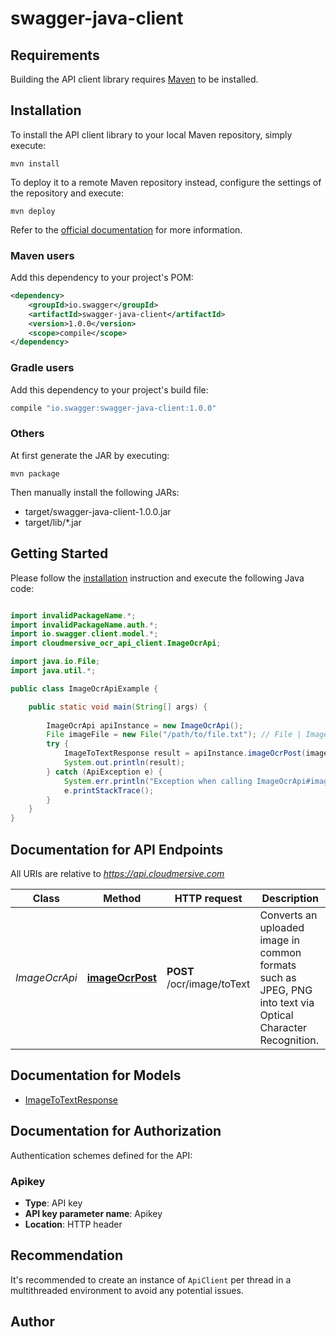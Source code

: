 # swagger-java-client

## Requirements

Building the API client library requires [Maven](https://maven.apache.org/) to be installed.

## Installation

To install the API client library to your local Maven repository, simply execute:

```shell
mvn install
```

To deploy it to a remote Maven repository instead, configure the settings of the repository and execute:

```shell
mvn deploy
```

Refer to the [official documentation](https://maven.apache.org/plugins/maven-deploy-plugin/usage.html) for more information.

### Maven users

Add this dependency to your project's POM:

```xml
<dependency>
    <groupId>io.swagger</groupId>
    <artifactId>swagger-java-client</artifactId>
    <version>1.0.0</version>
    <scope>compile</scope>
</dependency>
```

### Gradle users

Add this dependency to your project's build file:

```groovy
compile "io.swagger:swagger-java-client:1.0.0"
```

### Others

At first generate the JAR by executing:

    mvn package

Then manually install the following JARs:

* target/swagger-java-client-1.0.0.jar
* target/lib/*.jar

## Getting Started

Please follow the [installation](#installation) instruction and execute the following Java code:

```java

import invalidPackageName.*;
import invalidPackageName.auth.*;
import io.swagger.client.model.*;
import cloudmersive_ocr_api_client.ImageOcrApi;

import java.io.File;
import java.util.*;

public class ImageOcrApiExample {

    public static void main(String[] args) {
        
        ImageOcrApi apiInstance = new ImageOcrApi();
        File imageFile = new File("/path/to/file.txt"); // File | Image file to perform OCR on.  Common file formats such as PNG, JPEG are supported.
        try {
            ImageToTextResponse result = apiInstance.imageOcrPost(imageFile);
            System.out.println(result);
        } catch (ApiException e) {
            System.err.println("Exception when calling ImageOcrApi#imageOcrPost");
            e.printStackTrace();
        }
    }
}

```

## Documentation for API Endpoints

All URIs are relative to *https://api.cloudmersive.com*

Class | Method | HTTP request | Description
------------ | ------------- | ------------- | -------------
*ImageOcrApi* | [**imageOcrPost**](docs/ImageOcrApi.md#imageOcrPost) | **POST** /ocr/image/toText | Converts an uploaded image in common formats such as JPEG, PNG into text via Optical Character Recognition.


## Documentation for Models

 - [ImageToTextResponse](docs/ImageToTextResponse.md)


## Documentation for Authorization

Authentication schemes defined for the API:
### Apikey

- **Type**: API key
- **API key parameter name**: Apikey
- **Location**: HTTP header


## Recommendation

It's recommended to create an instance of `ApiClient` per thread in a multithreaded environment to avoid any potential issues.

## Author



